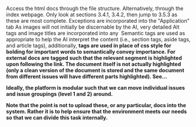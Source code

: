 Access the html docs through the file structure. Alternatively, through the index webpage. Only look at sections 3.4.1, 3.4.2, then jump to 3.5.3 as these are most complete.
Exceptions are incorporated into the "Application" tab
As images will not initially be discernable by the AI, very detailed Alt tags and image titles are incorporated into any <img>
Semantic tags are used as appropriate to help the AI interpret the content (i.e., section tags, aside tags, and article tags), additionally, <strong> tags are used in place of css style for bolding for important words to semantically convey importance. 
For external docs are tagged such that the relevant segment is highlighted upon following the link. The document itself is not actually highlighted (only a clean version of the document is stored and the same document from different issues will have different parts highlighted). See...


Ideally, the platform is modular such that we can move individual issues and issue groupings (level 1 and 2) around.

Note that the point is not to upload these, or any particular, docs into the system. Rather it is to help ensure that the environment meets our needs so that we can divide this task internally.  